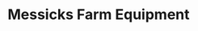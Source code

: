 ---
title: "Messicks Farm Equipment"
url: /elizabethtown/messicks-farm-equipment/
shop: Landwirtschaftlich
---